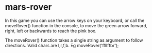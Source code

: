 

# mars-rover

In this game you can use the arrow keys on your keyboard, or call the moveRover() function in the console, to move the green arrow forward, right, left or backwards to reach the pink box. 

The moveRover() function takes a single string as argument to follow directions. Valid chars are l,r,f,b. Eg moveRover('ffllffbr');